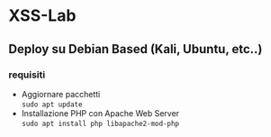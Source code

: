 # XSS-Lab

## Deploy su Debian Based (Kali, Ubuntu, etc..)

### requisiti

- Aggiornare pacchetti  
```sudo apt update```
- Installazione PHP con Apache Web Server  
```sudo apt install php libapache2-mod-php```
